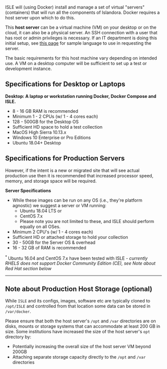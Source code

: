 ISLE will (using Docker) install and manage a set of virtual "servers" (containers) that will run all the components of Islandora. Docker requires a host server upon which to do this.

This **host server** can be a virtual machine (VM) on your desktop or on the cloud, it can also be a physical server. An SSH connection with a user that has root or admin privileges is necessary. If an IT department is doing this initial setup, see [this page](../07_appendices/sample-it-department-request.md) for sample language to use in requesting the server.

The basic requirements for this host machine vary depending on intended use. A VM on a desktop computer will be sufficient to set up a test or development instance.

## Specifications for Desktop or Laptops

**Desktop: A laptop or workstation running Docker, Docker Compose and ISLE.**

  * 8 - 16 GB RAM is recommended
  * Minimum 1 - 2 CPUs (w/ 1 - 4 cores each)  
  * 128 - 500GB for the Desktop OS
  * Sufficient HD space to hold a test collection
  * MacOS High Sierra 10.13.x
  * Windows 10 Enterprise or Pro Editions
  * Ubuntu 18.04+ Desktop

## Specifications for Production Servers

However, if the intent is a new or migrated site that will see actual production use then it is recommended that increased processor speed, memory, and storage space will be required.

**Server Specifications**

* While these images can be run on any OS (i.e., they're platform agnostic) we suggest a server or VM running:
	* Ubuntu 18.04 LTS  or 
	* CentOS 7.x
	* Please note you are not limited to these, and ISLE should perform equally on all OSes.
* Minimum 2 CPU's (w/ 1 - 4 cores each)
* Sufficient HD or attached storage to hold your collection
* 30 - 50GB for the Server OS & overhead
* 16 - 32 GB of RAM is recommended

<sup>* </sup>Ubuntu 16.04 and CentOS 7.x have been tested with ISLE - _currently RHELS does not support Docker Community Edition (CE), see Note about Red Hat section below_


---

## Note about Production Host Storage (optional)

While `ISLE` and its configs, images, software etc are typically cloned to `/opt/ISLE` and controlled from that location some data can be stored in `/var/docker`.

Please ensure that both the host server's `/opt` and `/var` directories are on disks, mounts or storage systems that can accommodate at least 200 GB in size. Some institutions have increased the size of the host server's `opt` directory by:

  * Potentially increasing the overall size of the host server VM beyond 200GB
  * Attaching separate storage capacity directly to the `/opt` and `/var` directories


